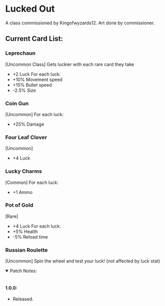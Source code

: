 # Lucked Out
A class commissioned by Kingofwyzards12. Art done by commissioner.

## Current Card List:

### Leprechaun
[Uncommon Class]
Gets luckier with each rare card they take
- +2 Luck
For each luck:
- +10% Movement speed
- +15% Bullet speed
- -2.5% Size

### Coin Gun
[Uncommon]
For each luck:
- +25% Damage

### Four Leaf Clover
[Uncommon]
- +4 Luck

### Lucky Charms
[Common]
For each luck:
- +1 Ammo

### Pot of Gold
[Rare]
- +4 Luck
For each luck:
- +5% Health
- -5% Reload time

### Russian Roulette
[Uncommon]
Spin the wheel and test your luck! (not affected by luck stat) 

<details open>
<summary>
Patch Notes:
</summary>
<br>

#### 1.0.0:
- Released.
</details>
